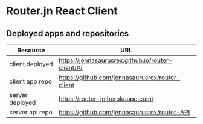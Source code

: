 # Router.jn React Client

## Deployed apps and repositories
| Resource   | URL            |
|------------|----------------|
| client deployed    | https://jennasaurusrex.github.io/router-client/#/             |
| client app repo   | https://github.com/jennasaurusrex/router-client             |
| server deployed | https://router-jn.herokuapp.com/            |
| server api repo  | https://github.com/jennasaurusrex/router-API     |
